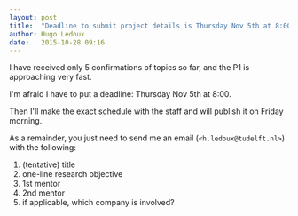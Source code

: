 ```yaml
---
layout: post
title:  "Deadline to submit project details is Thursday Nov 5th at 8:00"
author: Hugo Ledoux
date:   2015-10-28 09:16
---
```


I have received only 5 confirmations of topics so far, and the P1 is approaching very fast.

I'm afraid I have to put a deadline: Thursday Nov 5th at 8:00.

Then I'll make the exact schedule with the staff and will publish it on Friday morning.

As a remainder, you just need to send me an email (`<h.ledoux@tudelft.nl>`) with the following:

  1. (tentative) title
  2. one-line research objective 
  3. 1st mentor
  4. 2nd mentor
  5. if applicable, which company is involved?























